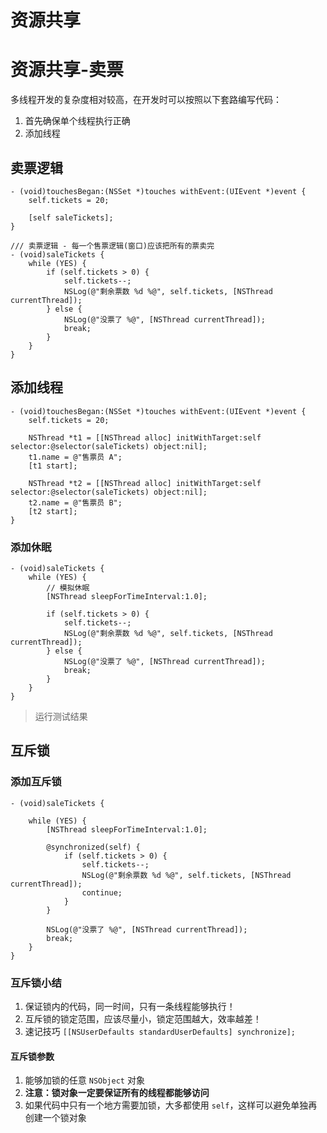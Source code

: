 # 资源共享

# 资源共享-卖票

多线程开发的复杂度相对较高，在开发时可以按照以下套路编写代码：

1. 首先确保单个线程执行正确
2. 添加线程

## 卖票逻辑
```objc
- (void)touchesBegan:(NSSet *)touches withEvent:(UIEvent *)event {
    self.tickets = 20;

    [self saleTickets];
}

/// 卖票逻辑 - 每一个售票逻辑(窗口)应该把所有的票卖完
- (void)saleTickets {
    while (YES) {
        if (self.tickets > 0) {
            self.tickets--;
            NSLog(@"剩余票数 %d %@", self.tickets, [NSThread currentThread]);
        } else {
            NSLog(@"没票了 %@", [NSThread currentThread]);
            break;
        }
    }
}
```

## 添加线程

```objc
- (void)touchesBegan:(NSSet *)touches withEvent:(UIEvent *)event {
    self.tickets = 20;

    NSThread *t1 = [[NSThread alloc] initWithTarget:self selector:@selector(saleTickets) object:nil];
    t1.name = @"售票员 A";
    [t1 start];

    NSThread *t2 = [[NSThread alloc] initWithTarget:self selector:@selector(saleTickets) object:nil];
    t2.name = @"售票员 B";
    [t2 start];
}
```

### 添加休眠

```objc
- (void)saleTickets {
    while (YES) {
        // 模拟休眠
        [NSThread sleepForTimeInterval:1.0];

        if (self.tickets > 0) {
            self.tickets--;
            NSLog(@"剩余票数 %d %@", self.tickets, [NSThread currentThread]);
        } else {
            NSLog(@"没票了 %@", [NSThread currentThread]);
            break;
        }
    }
}
```

> 运行测试结果

## 互斥锁

### 添加互斥锁

```objc
- (void)saleTickets {

    while (YES) {
        [NSThread sleepForTimeInterval:1.0];

        @synchronized(self) {
            if (self.tickets > 0) {
                self.tickets--;
                NSLog(@"剩余票数 %d %@", self.tickets, [NSThread currentThread]);
                continue;
            }
        }

        NSLog(@"没票了 %@", [NSThread currentThread]);
        break;
    }
}
```

### 互斥锁小结

1. 保证锁内的代码，同一时间，只有一条线程能够执行！
2. 互斥锁的锁定范围，应该尽量小，锁定范围越大，效率越差！
3. 速记技巧 `[[NSUserDefaults standardUserDefaults] synchronize];`

#### 互斥锁参数

1. 能够加锁的任意 `NSObject` 对象
2. **注意：锁对象一定要保证所有的线程都能够访问**
3. 如果代码中只有一个地方需要加锁，大多都使用 `self`，这样可以避免单独再创建一个锁对象

